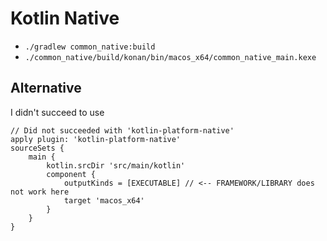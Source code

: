 # Kotlin Native

- `./gradlew common_native:build`
- `./common_native/build/konan/bin/macos_x64/common_native_main.kexe`


## Alternative

I didn't succeed to use

```
// Did not succeeded with 'kotlin-platform-native'
apply plugin: 'kotlin-platform-native'
sourceSets {
    main {
        kotlin.srcDir 'src/main/kotlin'
        component {
            outputKinds = [EXECUTABLE] // <-- FRAMEWORK/LIBRARY does not work here
            target 'macos_x64'
        }
    }
}
```